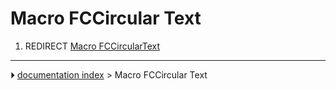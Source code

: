 # Macro FCCircular Text
1.  REDIRECT [Macro FCCircularText](Macro_FCCircularText.md)



---
⏵ [documentation index](../README.md) > Macro FCCircular Text
